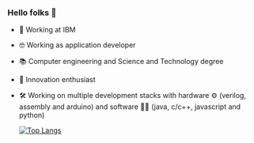 ### Hello folks 👋

- 🔭 Working at IBM
- :nerd_face: Working as application developer
- :books: Computer engineering and Science and Technology degree
- :rocket: Innovation enthusiast
- :hammer_and_wrench:  Working on multiple development stacks with hardware :gear: (verilog, assembly and arduino) and software :technologist: (java, c/c++, javascript and python)

	 [![Top Langs](https://github-readme-stats.vercel.app/api/top-langs/?username=rosangela-shigenari&show_icons=true&theme=radical)](https://github.com/rosangela-shigenari/github-readme-stats)

